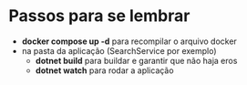 # Passos para se lembrar
* **docker compose up -d** para recompilar o arquivo docker
* na pasta da aplicação (SearchService por exemplo)
    * **dotnet build** para buildar e garantir que não haja eros
    * **dotnet watch** para rodar a aplicação
